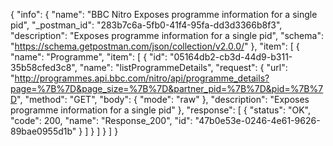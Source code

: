 {
  "info": {
    "name": "BBC Nitro Exposes programme information for a single pid",
    "_postman_id": "283b7c6a-5fb0-41f4-95fa-dd3d3366b8f3",
    "description": "Exposes programme information for a single pid",
    "schema": "https://schema.getpostman.com/json/collection/v2.0.0/"
  },
  "item": [
    {
      "name": "Programme",
      "item": [
        {
          "id": "05164db2-cb3d-44d9-b311-35b58cfed3c8",
          "name": "listProgrammeDetails",
          "request": {
            "url": "http://programmes.api.bbc.com/nitro/api/programme_details?page=%7B%7D&page_size=%7B%7D&partner_pid=%7B%7D&pid=%7B%7D",
            "method": "GET",
            "body": {
              "mode": "raw"
            },
            "description": "Exposes programme information for a single pid"
          },
          "response": [
            {
              "status": "OK",
              "code": 200,
              "name": "Response_200",
              "id": "47b0e53e-0246-4e61-9626-89bae0955d1b"
            }
          ]
        }
      ]
    }
  ]
}